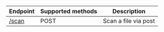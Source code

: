 | Endpoint | Supported methods | Description |
| --- | --- | --- |
| [/scan](/docs/scan.md) | POST | Scan a file via post |